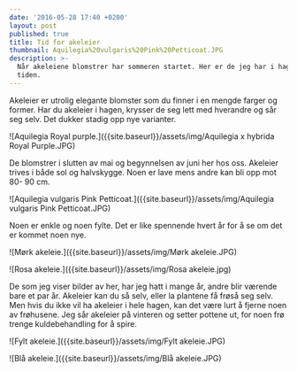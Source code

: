 ```yaml
---
date: '2016-05-28 17:40 +0200'
layout: post
published: true
title: Tid for akeleier
thumbnail: Aquilegia%20vulgaris%20Pink%20Petticoat.JPG
description: >-
  Når akeleiene blomstrer har sommeren startet. Her er de jeg har i hagen for
  tiden.
---
```


Akeleier er utrolig elegante blomster som du finner i en mengde farger og former. 
Har du akeleier i hagen, krysser de seg lett med hverandre og sår seg selv. Det dukker stadig opp nye varianter. 

![Aquilegia Royal purple.]({{site.baseurl}}/assets/img/Aquilegia x hybrida Royal Purple.JPG)

De blomstrer i slutten av mai og begynnelsen av juni her hos oss. Akeleier trives i både sol og halvskygge. Noen er lave mens andre kan bli opp mot 80- 90 cm. 

![Aquilegia vulgaris Pink Petticoat.]({{site.baseurl}}/assets/img/Aquilegia vulgaris Pink Petticoat.JPG)

<!--more-->

Noen er enkle og noen fylte. Det er like spennende hvert år for å se om det er kommet noen nye.

![Mørk akeleie.]({{site.baseurl}}/assets/img/Mørk akeleie.JPG)

![Rosa akeleie.]({{site.baseurl}}/assets/img/Rosa akeleie.jpg)

De som jeg viser bilder av her, har jeg hatt i mange år, andre blir værende bare et par år. 
Akeleier kan du så selv, eller la plantene få frøså seg selv. Men hvis du ikke vil ha akeleier i hele hagen, kan det være lurt å fjerne noen av frøhusene. Jeg sår akeleier på vinteren og setter pottene ut, for noen frø trenge kuldebehandling for å spire. 

![Fylt akeleie.]({{site.baseurl}}/assets/img/Fylt akeleie.JPG)

![Blå akeleie.]({{site.baseurl}}/assets/img/Blå akeleie.JPG)

